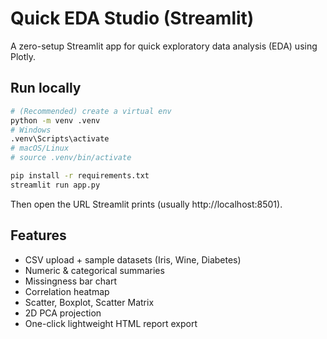 # Quick EDA Studio (Streamlit)

A zero-setup Streamlit app for quick exploratory data analysis (EDA) using Plotly.

## Run locally

```bash
# (Recommended) create a virtual env
python -m venv .venv
# Windows
.venv\Scripts\activate
# macOS/Linux
# source .venv/bin/activate

pip install -r requirements.txt
streamlit run app.py
```

Then open the URL Streamlit prints (usually http://localhost:8501).

## Features
- CSV upload + sample datasets (Iris, Wine, Diabetes)
- Numeric & categorical summaries
- Missingness bar chart
- Correlation heatmap
- Scatter, Boxplot, Scatter Matrix
- 2D PCA projection
- One-click lightweight HTML report export
